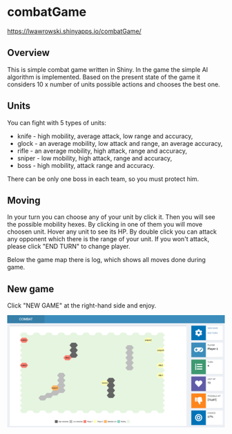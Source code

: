 # combatGame

https://lwawrowski.shinyapps.io/combatGame/

## Overview

This is simple combat game written in Shiny. In the game the simple AI algorithm is implemented. Based on the present state of the game it considers 10 x number of units possible actions and chooses the best one. 

## Units

You can fight with 5 types of units:

- knife - high mobility, average attack, low range and accuracy,
- glock - an average mobility, low attack and range, an average accuracy,
- rifle - an average mobility, high attack, range and accuracy,
- sniper - low mobility, high attack, range and accuracy,
- boss - high mobility, attack range and accuracy.

There can be only one boss in each team, so you must protect him.

## Moving

In your turn you can choose any of your unit by click it. Then you will see the possible mobility hexes. By clicking in one of them you will move choosen unit. Hover any unit to see its HP. By double click you can attack any opponent which there is the range of your unit. If you won't attack, please click "END TURN" to change player.

Below the game map there is log, which shows all moves done during game.

## New game

Click "NEW GAME" at the right-hand side and enjoy.

![](combat.png)


